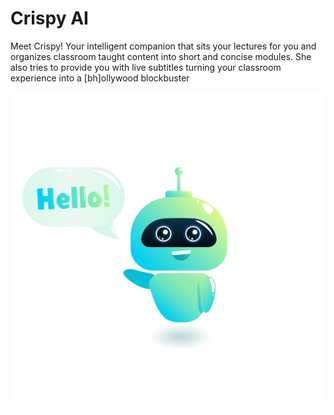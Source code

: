 # Crispy AI

Meet Crispy! Your intelligent companion that sits your lectures for you and organizes classroom taught content into short and concise modules.
She also tries to provide you with live subtitles turning your classroom experience into a [bh]ollywood blockbuster

![Bot Pic](images/195.jpg)

